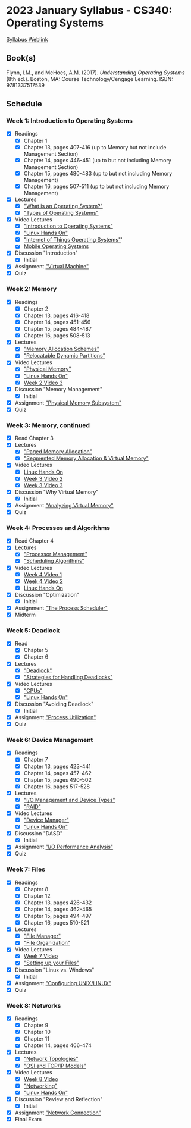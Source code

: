 # 2023 January Syllabus - CS340: Operating Systems

[Syllabus Weblink](https://content.grantham.edu/academics/GU_CS340/Syllabus_2019.htm)

## Book(s)

Flynn, I.M., and McHoes, A.M. (2017). *Understanding Operating Systems* (8th ed.). Boston, MA: Course Technology/Cengage Learning. ISBN: 9781337517539

## Schedule

### Week 1: Introduction to Operating Systems

- [x] Readings
  - [x] Chapter 1
  - [x] Chapter 13, pages 407-416 (up to Memory but not include Management Section)
  - [x] Chapter 14, pages 446-451 (up to but not including Memory Management Section)
  - [x] Chapter 15, pages 480-483 (up to but not including Memory Management)
  - [x] Chapter 16, pages 507-511 (up to but not including Memory Management)
- [x] Lectures
  - [x] ["What is an Operating System?"](https://content.grantham.edu/academics/GU_CS340/W1Lecture.htm)
  - [x] ["Types of Operating Systems"](https://content.grantham.edu/academics/GU_CS340/W1Lecture2.htm)
- [x] Video Lectures
  - [x] ["Introduction to Operating Systems"](https://youtu.be/jikqcpHLnQ8)
  - [x] ["Linux Hands On"](https://www.youtube.com/watch?v=g7AcLlU7yaM&feature=youtu.be)
  - [x] ["Internet of Things Operating Systems"](https://youtu.be/Pnl9pvUpYRY)'
  - [x] [Mobile Operating Systems](https://youtu.be/lYepkiAJH2Q)
- [x] Discussion "Introduction"
  - [x] Initial
- [x] Assignment ["Virtual Machine"](https://content.grantham.edu/academics/GU_CS340/W1Assignment.htm)
- [x] Quiz

### Week 2: Memory

- [x] Readings
  - [x] Chapter 2
  - [x] Chapter 13, pages 416-418
  - [x] Chapter 14, pages 451-456
  - [x] Chapter 15, pages 484-487
  - [x] Chapter 16, pages 508-513
- [x] Lectures
  - [x] ["Memory Allocation Schemes"](https://content.grantham.edu/academics/GU_CS340/W2Lecture1.htm)
  - [x] ["Relocatable Dynamic Partitions"](https://content.grantham.edu/academics/GU_CS340/W2Lecture2.htm)
- [x] Video Lectures
  - [x] ["Physical Memory"](https://youtu.be/y22juhg21TI)
  - [x] ["Linux Hands On"](https://youtu.be/WXiz_IDdJoI)
  - [x] [Week 2 Video 3](https://youtu.be/6vcYK1YYLI0)
- [x] Discussion "Memory Management"
  - [x] Initial
- [x] Assignment ["Physical Memory Subsystem"](https://content.grantham.edu/academics/GU_CS340/W2Assignment.htm)
- [x] Quiz

### Week 3: Memory, continued

- [x] Read Chapter 3
- [x] Lectures
  - [x] ["Paged Memory Allocation"](https://content.grantham.edu/academics/GU_CS340/W3Lecture1.htm)
  - [x] ["Segmented Memory Allocation & Virtual Memory"](https://content.grantham.edu/academics/GU_CS340/W3Lecture2.htm)
- [x] Video Lectures
  - [x] [Linux Hands On](https://youtu.be/I7wR3kHQsvU)
  - [x] [Week 3 Video 2](https://youtu.be/SIouwE_bpf0)
  - [x] [Week 3 Video 3](https://youtu.be/M35oFLBZ4TA)
- [x] Discussion "Why Virtual Memory"
  - [x] Initial
- [x] Assignment ["Analyzing Virtual Memory"](https://content.grantham.edu/academics/GU_CS340/W3Assignment.htm)
- [x] Quiz

### Week 4: Processes and Algorithms

- [x] Read Chapter 4
- [x] Lectures
  - [x] ["Processor Management"](https://content.grantham.edu/academics/GU_CS340/W4Lecture1.htm)
  - [x] ["Scheduling Algorithms"](https://content.grantham.edu/academics/GU_CS340/W4Lecture2.htm)
- [x] Video Lectures
  - [x] [Week 4 Video 1](https://youtu.be/qnQ_N6at6zI)
  - [x] [Week 4 Video 2](https://youtu.be/xDeogxOannA)
  - [x] [Linux Hands On](https://youtu.be/ZTXfGLMHF9g)
- [x] Discussion "Optimization"
  - [x] Initial
- [x] Assignment ["The Process Scheduler"](https://content.grantham.edu/academics/GU_CS340/W4Assignment.htm)
- [x] Midterm

### Week 5: Deadlock

- [x] Read
  - [x] Chapter 5
  - [x] Chapter 6
- [x] Lectures
  - [x] ["Deadlock"](https://content.grantham.edu/academics/GU_CS340/W5Lecture1.htm)
  - [x] ["Strategies for Handling Deadlocks"](https://content.grantham.edu/academics/GU_CS340/W5Lecture2.htm)
- [x] Video Lectures
  - [x] ["CPUs"](https://youtu.be/tW8aMj70nHs)
  - [x] ["Linux Hands On"](https://youtu.be/pjf7e6RP45s)
- [x] Discussion "Avoiding Deadlock"
  - [x] Initial
- [x] Assignment ["Process Utilization"](https://content.grantham.edu/academics/GU_CS340/W5Assignment.htm)
- [x] Quiz

### Week 6: Device Management

- [x] Readings
  - [x] Chapter 7
  - [x] Chapter 13, pages 423-441
  - [x] Chapter 14, pages 457-462
  - [x] Chapter 15, pages 490-502
  - [x] Chapter 16, pages 517-528
- [x] Lectures
  - [x] ["I/O Management and Device Types"](https://content.grantham.edu/academics/GU_CS340/W6Lecture1.htm)
  - [x] ["RAID"](https://content.grantham.edu/academics/GU_CS340/W6Lecture2.htm)
- [x] Video Lectures
  - [x] ["Device Manager"](https://youtu.be/bp0gO7frJC4)
  - [x] ["Linux Hands On"](https://youtu.be/9Cq0Z_h9fXM)
- [x] Discussion "DASD"
  - [x] Initial
- [x] Assignment ["I/O Performance Analysis"](https://content.grantham.edu/academics/GU_CS340/W6Assignment.htm)
- [x] Quiz

### Week 7: Files

- [x] Readings
  - [x] Chapter 8
  - [x] Chapter 12
  - [x] Chapter 13, pages 426-432
  - [x] Chapter 14, pages 462-465
  - [x] Chapter 15, pages 494-497
  - [x] Chapter 16, pages 510-521
- [x] Lectures
  - [x] ["File Manager"](https://content.grantham.edu/academics/GU_CS340/W7Lecture1.htm)
  - [x] ["File Organization"](https://content.grantham.edu/academics/GU_CS340/W7Lecture2.htm)
- [x] Video Lectures
  - [x] [Week 7 Video](https://youtu.be/SpZa_AHoRqc)
  - [x] ["Setting up your Files"](https://youtu.be/BKcUiWsjSu4)
- [x] Discussion "Linux vs. Windows"
  - [x] Initial
- [x] Assignment ["Configuring UNIX/LINUX"](https://content.grantham.edu/academics/GU_CS340/W7Assignment.htm)
- [x] Quiz

### Week 8: Networks

- [x] Readings
  - [x] Chapter 9
  - [x] Chapter 10
  - [x] Chapter 11
  - [x] Chapter 14, pages 466-474
- [x] Lectures
  - [x] ["Network Topologies"](https://content.grantham.edu/academics/GU_CS340/W8Lecture1.htm)
  - [x] ["OSI and TCP/IP Models"](https://content.grantham.edu/academics/GU_CS340/W8Lecture2.htm)
- [x] Video Lectures
  - [x] [Week 8 Video](https://youtu.be/ZZf6hVcWSgY)
  - [x] ["Networking"](https://youtu.be/8U4pbpn-Q-c)
  - [x] ["Linux Hands On"](https://youtu.be/PkLmwvhFVFw)
- [x] Discussion "Review and Reflection"
  - [x] Initial
- [x] Assignment ["Network Connection"](https://content.grantham.edu/academics/GU_CS340/W8Assignment.htm)
- [x] Final Exam
